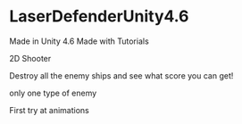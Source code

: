 # LaserDefenderUnity4.6

Made in Unity 4.6
Made with Tutorials

2D Shooter

Destroy all the enemy ships and see what score you can get!

only one type of enemy

First try at animations

